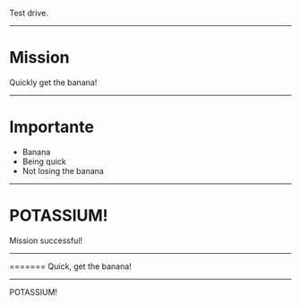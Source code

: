 
Test drive.

___

# Mission

Quickly get the banana!

___


# Importante

* Banana
* Being quick
* Not losing the banana

___

# POTASSIUM!

Mission successful!

___
=======
Quick, get the banana!

___

POTASSIUM!

